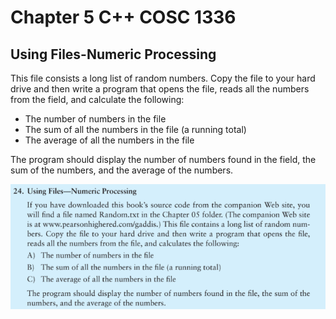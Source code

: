 # Chapter 5 C++ COSC 1336

## Using Files-Numeric Processing

This file consists a long list of random numbers. Copy the file to your hard drive and then write a program that opens the file, reads all the numbers from the field, and calculate the following:

*  The number of numbers in the file
* The sum of all the numbers in the file (a running total)
* The average of all the numbers in the file

The program should display the number of numbers found in the field, the sum of the numbers, and the average of the numbers.

![Book Excerpt](chapter5.png)
